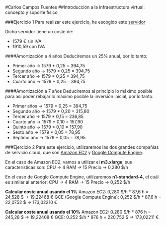 #Carlos Campos Fuentes
##Introducción a la infraestructura virtual: concepto y soporte físico

###Ejercicio 1
Para realizar este ejercicio, he escogido este [servidor](http://www.dell.com/es/empresas/p/poweredge-t110-2/pd?oc=pet110ii04&model_id=poweredge-t110-2)

Dicho servidor tiene un coste de:
* 1579 € sin IVA
* 1910,59 con IVA

####Amortización a 4 años
Deduciremos un 25% anual, por lo tanto:
* Primer año -> 1579 * 0,25 = 394,75
* Segundo año -> 1579 * 0,25 = 394,75
* Tercer año -> 1579 * 0,25 = 394,75
* Cuarto año -> 1579 * 0,25 = 394,75

####Amortización a 7 años
Deduciremos al principio lo máximo posible para así poder rebajar lo máximo posible la inversión inicial, por lo tanto:
* Primer años -> 1579 * 0,25 = 394,75
* Segundo año -> 1579 * 0,20 = 315,80
* Tercer año -> 1579 * 0,15 = 236,85
* Cuarto año -> 1579 * 0,10 = 157,90
* Quinto año -> 1579 * 0,10 = 157,90
* Sexto año -> 1579 * 0,05 = 78,95
* Septimo año -> 1579 * 0,05 = 78,95

###Ejercicio 2
Para este ejercicio, utilizaremos las dos grandes compañias de servicio cloud, que son [Amazon EC2](http://aws.amazon.com/es/ec2) y [Google Compute Engine](https://cloud.google.com/compute/).

En el caso de Amazon EC2, vamos a utilizar el **m3.xlarge**, sus características son:
	CPU -> 4
	RAM -> 15
	Precio -> 0,280 $/h

En el caso de Google Compute Engine, utilizaremos **n1-standard-4**, el cuál es similar al anterior:
	CPU -> 4
	RAM -> 15
	Precio -> 0,252 $/h

**Calcular coste anual usando el 1%**
Amazon EC2: 0,280 $/h * 87,6 h = 24,528 $ -> 19,22468 €
GCE (Google Compute Engine): 0,252 $/h * 87,6 h = 22,0752 $ -> 173,02210 €

**Calcular coste anual usando el 10%**
Amazon EC2: 0.280 $/h * 876 h = 245,28 $ -> 19,22468 €
GCE: 0.252 $/h * 876 h = 220,752 $ -> 173,02211 €







